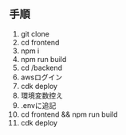 ## 手順
1. git clone
2. cd frontend
3. npm i
4. npm run build
5. cd /backend
6. awsログイン
7. cdk deploy
8. 環境変数控え
9. .envに追記
10. cd frontend && npm run build
11. cdk deploy

